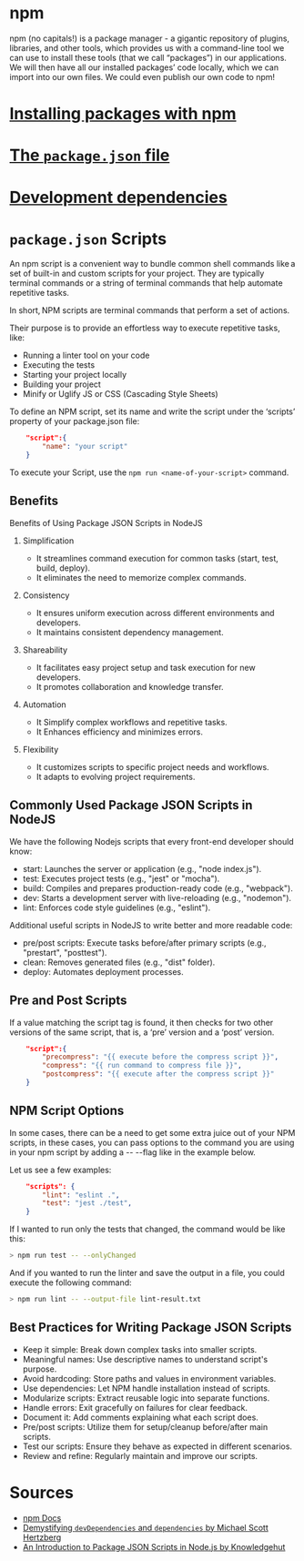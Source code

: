 # npm

npm (no capitals!) is a package manager - a gigantic repository of plugins, libraries, and other tools, which provides us with a command-line tool we can use to install these tools (that we call “packages”) in our applications. We will then have all our installed packages’ code locally, which we can import into our own files. We could even publish our own code to npm!

# [Installing packages with npm](https://docs.npmjs.com/downloading-and-installing-packages-locally)

# [The `package.json` file](https://docs.npmjs.com/creating-a-package-json-file)

# [Development dependencies](https://dev.to/mshertzberg/demystifying-devdependencies-and-dependencies-5ege)

# `package.json` Scripts

An npm script is a convenient way to bundle common shell commands like a set of built-in and custom scripts for your project. They are typically terminal commands or a string of terminal commands that help automate repetitive tasks.

In short, NPM scripts are terminal commands that perform a set of actions.

Their purpose is to provide an effortless way to execute repetitive tasks, like:

- Running a linter tool on your code
- Executing the tests
- Starting your project locally
- Building your project
- Minify or Uglify JS or CSS (Cascading Style Sheets)

To define an NPM script, set its name and write the script under the ‘scripts’ property of your package.json file:

```json
    "script":{
        "name": "your script"
    }
```

To execute your Script, use the `npm run <name-of-your-script>` command.

## Benefits

Benefits of Using Package JSON Scripts in NodeJS

1. Simplification

   - It streamlines command execution for common tasks (start, test, build, deploy).
   - It eliminates the need to memorize complex commands.

2. Consistency

   - It ensures uniform execution across different environments and developers.
   - It maintains consistent dependency management.

3. Shareability

   - It facilitates easy project setup and task execution for new developers.
   - It promotes collaboration and knowledge transfer.

4. Automation

   - It Simplify complex workflows and repetitive tasks.
   - It Enhances efficiency and minimizes errors.

5. Flexibility

   - It customizes scripts to specific project needs and workflows.
   - It adapts to evolving project requirements.

## Commonly Used Package JSON Scripts in NodeJS

We have the following Nodejs scripts that every front-end developer should know:

- start: Launches the server or application (e.g., "node index.js").
- test: Executes project tests (e.g., "jest" or "mocha").
- build: Compiles and prepares production-ready code (e.g., "webpack").
- dev: Starts a development server with live-reloading (e.g., "nodemon").
- lint: Enforces code style guidelines (e.g., "eslint").

Additional useful scripts in NodeJS to write better and more readable code:

- pre/post scripts: Execute tasks before/after primary scripts (e.g., "prestart", "posttest").
- clean: Removes generated files (e.g., "dist" folder).
- deploy: Automates deployment processes.

## Pre and Post Scripts

If a value matching the script tag is found, it then checks for two other versions of the same script, that is, a ‘pre’ version and a ‘post’ version.

```json
    "script":{
        "precompress": "{{ execute before the compress script }}",
        "compress": "{{ run command to compress file }}",
        "postcompress": "{{ execute after the compress script }}"
    }
```

## NPM Script Options

In some cases, there can be a need to get some extra juice out of your NPM scripts, in these cases, you can pass options to the command you are using in your npm script by adding a -- --flag like in the example below.

Let us see a few examples:

```json
    "scripts": {
        "lint": "eslint .",
        "test": "jest ./test",
    }
```

If I wanted to run only the tests that changed, the command would be like this:

```sh
> npm run test -- --onlyChanged
```

And if you wanted to run the linter and save the output in a file, you could execute the following command:

```sh
> npm run lint -- --output-file lint-result.txt
```

## Best Practices for Writing Package JSON Scripts

- Keep it simple: Break down complex tasks into smaller scripts.
- Meaningful names: Use descriptive names to understand script's purpose.
- Avoid hardcoding: Store paths and values in environment variables.
- Use dependencies: Let NPM handle installation instead of scripts.
- Modularize scripts: Extract reusable logic into separate functions.
- Handle errors: Exit gracefully on failures for clear feedback.
- Document it: Add comments explaining what each script does.
- Pre/post scripts: Utilize them for setup/cleanup before/after main scripts.
- Test our scripts: Ensure they behave as expected in different scenarios.
- Review and refine: Regularly maintain and improve our scripts.

# Sources

- [npm Docs](https://docs.npmjs.com/)
- [Demystifying `devDependencies` and `dependencies` by Michael Scott Hertzberg](https://dev.to/mshertzberg/demystifying-devdependencies-and-dependencies-5ege)
- [An Introduction to Package JSON Scripts in Node.js by Knowledgehut](https://www.knowledgehut.com/blog/web-development/package-json-scripts-node-js#frequently-asked-questions)
